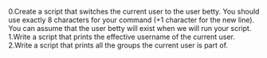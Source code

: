 0.Create a script that switches the current user to the user betty.
You should use exactly 8 characters for your command (+1 character for the new line).
You can assume that the user betty will exist when we will run your script.<br />
1.Write a script that prints the effective username of the current user.<br />
2.Write a script that prints all the groups the current user is part of.<br />
